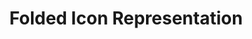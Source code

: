 ---
  id: "7854"
  fieldLayoutId: "89"
  uid: "bcd50ddc-2910-4e35-a4df-350b6a470a88"
  enabled: "1"
  archived: "0"
  dateCreated: "2018-06-13 03:45:49"
  dateUpdated: "2019-01-28 02:47:25"
  siteSettingsId: "7854"
  slug: "folded-icon-representation"
  siteId: "1"
  uri: "patterns/else/entry/folded-icon-representation"
  enabledForSite: "1"
  sectionId: "2"
  typeId: "2"
  authorId: "1"
  postdateCreated: "2018-06-13 03:45:00"
  expirydateCreated: null
  contentId: "7852"
  title: "Folded Icon Representation"
  field_allColorsComputed: null
  field_allColorsComputedIllustration: null
  field_allColorsComputedThumbnail: null
  field_appDescription: null
  field_appDescriptionSentiment: null
  field_audio: "0"
  field_authorFaq: null
  field_bgThumbPosition: "center center"
  field_body: null
  field_captureSize: null
  field_categoriesRaw: "learnability,\njust in time,"
  field_categoryInPlainText: null
  field_coldThumbTransform: null
  field_colorPalette: null
  field_contributorName: null
  field_contributorUrl: null
  field_coverColor: null
  field_dominantColor: null
  field_externalContributor: "0"
  field_fetchWebsiteData: null
  field_fullName: null
  field_gfycatSource: null
  field_gif: "0"
  field_gumletUrl: null
  field_gumletUrlNoPreParse: null
  field_howHelps: "<p><strong>Learnability and \"Just In Time\"</strong></p>\n<p>By using an iconographic representation that exemplifies a functionality of their product, Bose allows its customers to learn how to use their headphones correctly. They accomplish this without complex, tedious and easy to lose manuals.</p>\n<p>Also, by physically stitching the label inside the case, Bose is capable of providing this valuable information to their customers right when they need it.</p>"
  field_howWorks: "<p>Bose is a well-known company when it comes to adding small details that enhance the experience of their products. Bose authentic headphones cases rely on a design principle known as \"Iconic/Iconographic Representation\" to teach their customers how the headphones should be folded to fit correctly within the carry case.</p>\n<p>When customers open the case, they will see that there's a small tag stitched inside the case. The tag has a printed example icon of the headphones in their ideal folded position. Bose uses this signage to help the customer understand the folding mechanism of the headphones without depending on written and potentially vague instructions. </p>\n<p>Also, since the tag is stitched inside the case, future owners/relatives can learn the folded position of the headphones as long as they have the original carry case.</p>"
  field_iconColors: null
  field_iconComputedColors: null
  field_illustrationSource: null
  field_imagePathRaw: "https://s3-us-west-2.amazonaws.com/waveguideio/captures/waves/bose-icon-1.png"
  field_imageTextOcr: null
  field_depthArticleBody: null
  field_lpSentimentScore: null
  field_lpUrl: null
  field_mediaEmbed: "<figure><img src=\"{asset:7851:url||https://s3-us-west-2.amazonaws.com/waveguideio/captures/waves/bose-icon-1.png}\" alt=\"\" /></figure>"
  field_mobileId: null
  field_mobileShotSrc: null
  field_newsObject: null
  field_pageFetchJsonString: null
  field_patternSrc: "Bose"
  field_platformRaw: "Else"
  field_qualityDescription: null
  field_rawResponse: null
  field_readingDuration: null
  field_readingDurationSeconds: null
  field_readingEaseLevel: null
  field_readingEaseScore: null
  field_references: null
  field_screenshotColors: null
  field_screenshotComputedColors: null
  field_sourceFromArchive: null
  field_strategyDescription: null
  field_thumbColors: null
  field_thumbVideoUrl: null
  field_webDescription: null
  field_webTitle: null
  field_what: "<p>This is a solution found in the Bose Quiet Comfort 35 II case. When a customer opens the case for the first time, they will notice a small label stitched at the top of the case with an iconographic representation of the folded headphones (as an indication on how they need to be folded when put inside the case).</p>"
  root: null
  lft: null
  rgt: null
  level: null
  structureId: null
  layout: layouts/post.njk
---